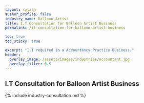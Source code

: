 ```yaml
---
layout: splash 
author_profile: false 
industry_name: Balloon Artist
title: I.T Consultation for Balloon Artist Business
permalink: /it-consultation-for-balloon-artist-business

toc: true
toc_sticky: true

excerpt: "I.T required in a Accountancy Practice Business."
header:
  overlay_image: /assets/images/industries/accountant.jpg
  overlay_filter: 0.5 
---
```


## I.T Consultation for Balloon Artist Business

{% include industry-consultation.md %}
